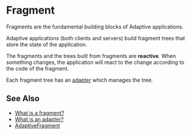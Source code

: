 # Fragment

Fragments are the fundamental building blocks of Adaptive applications.

Adaptive applications (both clients and servers) build fragment trees that 
store the state of the application.

The fragments and the trees built from fragments are **reactive**. When something
changes, the application will react to the change according to the code of the fragment.

Each fragment tree has an [adapter](def://) which manages the tree.

## See Also

- [What is a fragment?](guide://)
- [What is an adapter?](guide://)
- [AdaptiveFragment](class://)